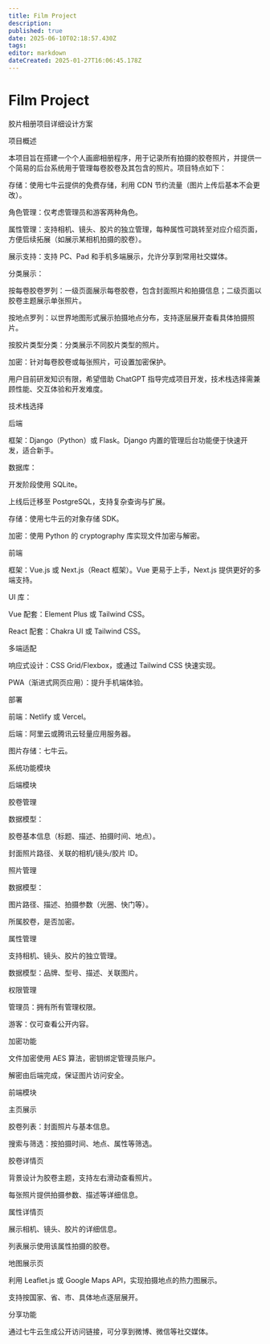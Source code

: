 ```yaml
---
title: Film Project
description: 
published: true
date: 2025-06-10T02:18:57.430Z
tags: 
editor: markdown
dateCreated: 2025-01-27T16:06:45.178Z
---
```


# Film Project

胶片相册项目详细设计方案

项目概述

本项目旨在搭建一个个人画廊相册程序，用于记录所有拍摄的胶卷照片，并提供一个简易的后台系统用于管理每卷胶卷及其包含的照片。项目特点如下：

存储：使用七牛云提供的免费存储，利用 CDN 节约流量（图片上传后基本不会更改）。

角色管理：仅考虑管理员和游客两种角色。

属性管理：支持相机、镜头、胶片的独立管理，每种属性可跳转至对应介绍页面，方便后续拓展（如展示某相机拍摄的胶卷）。

展示支持：支持 PC、Pad 和手机多端展示，允许分享到常用社交媒体。

分类展示：

按每卷胶卷罗列：一级页面展示每卷胶卷，包含封面照片和拍摄信息；二级页面以胶卷主题展示单张照片。

按地点罗列：以世界地图形式展示拍摄地点分布，支持逐层展开查看具体拍摄照片。

按胶片类型分类：分类展示不同胶片类型的照片。

加密：针对每卷胶卷或每张照片，可设置加密保护。

用户目前研发知识有限，希望借助 ChatGPT 指导完成项目开发，技术栈选择需兼顾性能、交互体验和开发难度。

技术栈选择

后端

框架：Django（Python）或 Flask。Django 内置的管理后台功能便于快速开发，适合新手。

数据库：

开发阶段使用 SQLite。

上线后迁移至 PostgreSQL，支持复杂查询与扩展。

存储：使用七牛云的对象存储 SDK。

加密：使用 Python 的 cryptography 库实现文件加密与解密。

前端

框架：Vue.js 或 Next.js（React 框架）。Vue 更易于上手，Next.js 提供更好的多端支持。

UI 库：

Vue 配套：Element Plus 或 Tailwind CSS。

React 配套：Chakra UI 或 Tailwind CSS。

多端适配

响应式设计：CSS Grid/Flexbox，或通过 Tailwind CSS 快速实现。

PWA（渐进式网页应用）：提升手机端体验。

部署

前端：Netlify 或 Vercel。

后端：阿里云或腾讯云轻量应用服务器。

图片存储：七牛云。

系统功能模块

后端模块

胶卷管理

数据模型：

胶卷基本信息（标题、描述、拍摄时间、地点）。

封面照片路径、关联的相机/镜头/胶片 ID。

照片管理

数据模型：

图片路径、描述、拍摄参数（光圈、快门等）。

所属胶卷，是否加密。

属性管理

支持相机、镜头、胶片的独立管理。

数据模型：品牌、型号、描述、关联图片。

权限管理

管理员：拥有所有管理权限。

游客：仅可查看公开内容。

加密功能

文件加密使用 AES 算法，密钥绑定管理员账户。

解密由后端完成，保证图片访问安全。

前端模块

主页展示

胶卷列表：封面照片与基本信息。

搜索与筛选：按拍摄时间、地点、属性等筛选。

胶卷详情页

背景设计为胶卷主题，支持左右滑动查看照片。

每张照片提供拍摄参数、描述等详细信息。

属性详情页

展示相机、镜头、胶片的详细信息。

列表展示使用该属性拍摄的胶卷。

地图展示页

利用 Leaflet.js 或 Google Maps API，实现拍摄地点的热力图展示。

支持按国家、省、市、具体地点逐层展开。

分享功能

通过七牛云生成公开访问链接，可分享到微博、微信等社交媒体。

